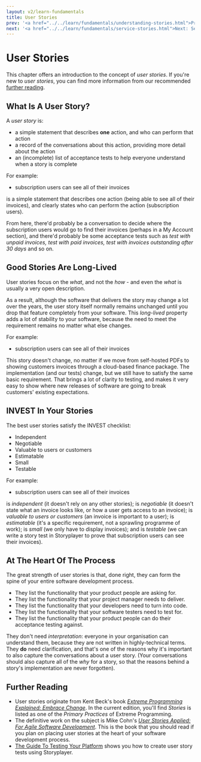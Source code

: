 ```yaml
---
layout: v2/learn-fundamentals
title: User Stories
prev: '<a href="../../learn/fundamentals/understanding-stories.html">Prev: Understanding Stories</a>'
next: '<a href="../../learn/fundamentals/service-stories.html">Next: Service Stories</a>'
---
```


# User Stories

This chapter offers an introduction to the concept of _user stories_.  If you're new to _user stories_, you can find more information from our recommended [further reading](#further_reading).

## What Is A User Story?

A _user story_ is:

* a simple statement that describes __one__ action, and who can perform that action
* a record of the conversations about this action, providing more detail about the action
* an (incomplete) list of acceptance tests to help everyone understand when a story is complete

For example:

* subscription users can see all of their invoices

is a simple statement that describes one action (being able to see all of their invoices), and clearly states who can perform the action (subscription users).

From here, there'd probably be a conversation to decide where the subscription users would go to find their invoices (perhaps in a My Account section), and there'd probably be some acceptance tests such as _test with unpaid invoices, test with paid invoices, test with invoices outstanding after 30 days_ and so on.

## Good Stories Are Long-Lived

User stories focus on the _what_, and not the _how_ - and even the _what_ is usually a very open description.

As a result, although the software that delivers the story may change a lot over the years, the user story itself normally remains unchanged until you drop that feature completely from your software.  This _long-lived_ property adds a lot of stability to your software, because the need to meet the requirement remains no matter what else changes.

For example:

* subscription users can see all of their invoices

This story doesn't change, no matter if we move from self-hosted PDFs to showing customers invoices through a cloud-based finance package.  The implementation (and our tests) change, but we still have to satisfy the same basic requirement.  That brings a lot of clarity to testing, and makes it very easy to show where new releases of software are going to break customers' existing expectations.

## INVEST In Your Stories

The best user stories satisfy the INVEST checklist:

* Independent
* Negotiable
* Valuable to users or customers
* Estimatable
* Small
* Testable

For example:

* subscription users can see all of their invoices

is _independent_ (it doesn't rely on any other stories); is _negotiable_ (it doesn't state what an invoice looks like, or how a user gets access to an invoice); is _valuable to users or customers_ (an invoice is important to a user); is _estimatable_ (it's a specific requirement, not a sprawling programme of work); is _small_ (we only have to display invoices); and is _testable_ (we can write a story test in Storyplayer to prove that subscription users can see their invoices).

## At The Heart Of The Process

The great strength of user stories is that, done right, they can form the spine of your entire software development process.

* They list the functionality that your product people are asking for.
* They list the functionality that your project manager needs to deliver.
* They list the functionality that your developers need to turn into code.
* They list the functionality that your software testers need to test for.
* They list the functionality that your product people can do their acceptance testing against.

They don't need _interpretation_: everyone in your organisation can understand them, because they are not written in highly-technical terms.  They __do__ need clarification, and that's one of the reasons why it's important to also capture the conversations about a user story.  (Your conversations should also capture all of the _why_ for a story, so that the reasons behind a story's implementation are never forgotten).

## Further Reading

* User stories originate from Kent Beck's book _[Extreme Programming Explained: Embrace Change](http://bit.ly/pUMx8J)_.  In the current edition, you'll find _Stories_ is listed as one of the _Primary Practices_ of Extreme Programming.
* The definitive work on the subject is Mike Cohn's _[User Stories Applied: For Agile Software Development](http://bit.ly/byqR4X)_. This is the book that you should read if you plan on placing user stories at the heart of your software development process.
* [The Guide To Testing Your Platform](../test-your-platform/index.html) shows you how to create user story tests using Storyplayer.